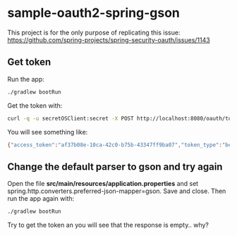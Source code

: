 # sample-oauth2-spring-gson

This project is for the only purpose of replicating this issue: https://github.com/spring-projects/spring-security-oauth/issues/1143

## Get token

Run the app:

```bash
./gradlew bootRun
```

Get the token with:

```bash
curl -q -u secretOSClient:secret -X POST http://localhost:8080/oauth/token -d "username=username&password=password&grant_type=password"
```

You will see something like:
```bash
{"access_token":"af37b08e-10ca-42c0-b75b-43347ff9ba07","token_type":"bearer","expires_in":43199,"scope":"read write"}%
```

## Change the default parser to gson and try again

Open the file **src/main/resources/application.properties** and set spring.http.converters.preferred-json-mapper=gson. Save and close.
Then run the app again with:

```bash
./gradlew bootRun
```

Try to get the token an you will see that the response is empty.. why?
